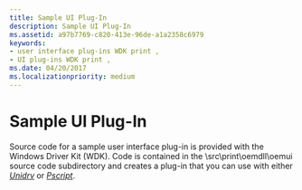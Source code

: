 ```yaml
---
title: Sample UI Plug-In
description: Sample UI Plug-In
ms.assetid: a97b7769-c820-413e-96de-a1a2358c6979
keywords:
- user interface plug-ins WDK print ,
- UI plug-ins WDK print ,
ms.date: 04/20/2017
ms.localizationpriority: medium
---
```


# Sample UI Plug-In





Source code for a sample user interface plug-in is provided with the Windows Driver Kit (WDK). Code is contained in the \\src\\print\\oemdll\\oemui source code subdirectory and creates a plug-in that you can use with either [*Unidrv*](https://msdn.microsoft.com/library/windows/hardware/ff556343#wdkgloss-unidrv) or [*Pscript*](https://msdn.microsoft.com/library/windows/hardware/ff556325#wdkgloss-pscript).

 

 




